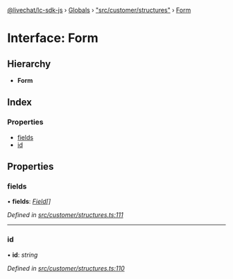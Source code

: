 [@livechat/lc-sdk-js](../README.md) › [Globals](../globals.md) › ["src/customer/structures"](../modules/_src_customer_structures_.md) › [Form](_src_customer_structures_.form.md)

# Interface: Form

## Hierarchy

* **Form**

## Index

### Properties

* [fields](_src_customer_structures_.form.md#fields)
* [id](_src_customer_structures_.form.md#id)

## Properties

###  fields

• **fields**: *[Field](_src_customer_structures_.field.md)[]*

*Defined in [src/customer/structures.ts:111](https://github.com/livechat/lc-sdk-js/blob/61db942/src/customer/structures.ts#L111)*

___

###  id

• **id**: *string*

*Defined in [src/customer/structures.ts:110](https://github.com/livechat/lc-sdk-js/blob/61db942/src/customer/structures.ts#L110)*
